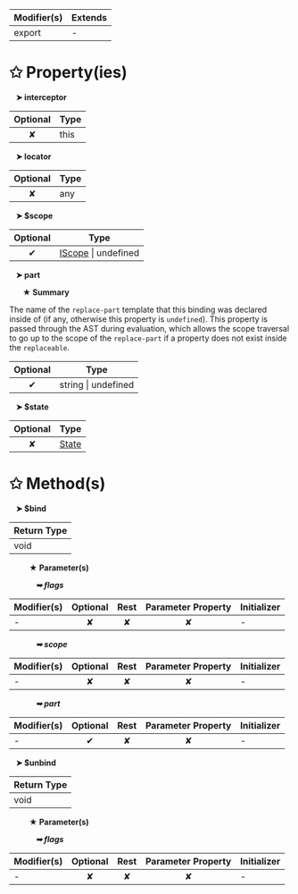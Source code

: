 | Modifier(s)                            | Extends                                    |
|----------------------------------------|--------------------------------------------|
| export | - |

# &#10025; Property(ies)

&nbsp;&nbsp; **&#10148; interceptor**

| Optional                           | Type                         |
|:----------------------------------:|------------------------------|
| ✘ | this |

&nbsp;&nbsp; **&#10148; locator**

| Optional                           | Type                         |
|:----------------------------------:|------------------------------|
| ✘ | any |

&nbsp;&nbsp; **&#10148; $scope**

| Optional                           | Type                         |
|:----------------------------------:|------------------------------|
| ✔ | [IScope](/runtime/interface/observation/iscope.md) &#124; undefined |

&nbsp;&nbsp; **&#10148; part**

&nbsp;&nbsp;&nbsp;&nbsp;&nbsp; **&#9733; Summary**

The name of the `replace-part` template that this binding was declared inside of (if any, otherwise this property is `undefined`).
This property is passed through the AST during evaluation, which allows the scope traversal to go up to the scope of the `replace-part` if a property does not exist inside the `replaceable`.

| Optional                           | Type                         |
|:----------------------------------:|------------------------------|
| ✔ | string &#124; undefined |

&nbsp;&nbsp; **&#10148; $state**

| Optional                           | Type                         |
|:----------------------------------:|------------------------------|
| ✘ | [State](/runtime/enum/flags/state.md) |

# &#10025; Method(s)

&nbsp;&nbsp; **&#10148; $bind**

| Return Type                       |
|-----------------------------------|
| void |

&nbsp;&nbsp;&nbsp;&nbsp;&nbsp;&nbsp;&nbsp;&nbsp; **&#9733; Parameter(s)**

&nbsp;&nbsp;&nbsp;&nbsp;&nbsp;&nbsp;&nbsp;&nbsp;&nbsp;&nbsp;&nbsp; _**&#10149; flags**_

| Modifier(s)                              | Optional                           | Rest                          | Parameter Property                          | Initializer                       |
|------------------------------------------|:----------------------------------:|:-----------------------------:|:-------------------------------------------:|-----------------------------------|
| - | ✘  | ✘ | ✘ | - |

&nbsp;&nbsp;&nbsp;&nbsp;&nbsp;&nbsp;&nbsp;&nbsp;&nbsp;&nbsp;&nbsp; _**&#10149; scope**_

| Modifier(s)                              | Optional                           | Rest                          | Parameter Property                          | Initializer                       |
|------------------------------------------|:----------------------------------:|:-----------------------------:|:-------------------------------------------:|-----------------------------------|
| - | ✘  | ✘ | ✘ | - |

&nbsp;&nbsp;&nbsp;&nbsp;&nbsp;&nbsp;&nbsp;&nbsp;&nbsp;&nbsp;&nbsp; _**&#10149; part**_

| Modifier(s)                              | Optional                           | Rest                          | Parameter Property                          | Initializer                       |
|------------------------------------------|:----------------------------------:|:-----------------------------:|:-------------------------------------------:|-----------------------------------|
| - | ✔  | ✘ | ✘ | - |

&nbsp;&nbsp; **&#10148; $unbind**

| Return Type                       |
|-----------------------------------|
| void |

&nbsp;&nbsp;&nbsp;&nbsp;&nbsp;&nbsp;&nbsp;&nbsp; **&#9733; Parameter(s)**

&nbsp;&nbsp;&nbsp;&nbsp;&nbsp;&nbsp;&nbsp;&nbsp;&nbsp;&nbsp;&nbsp; _**&#10149; flags**_

| Modifier(s)                              | Optional                           | Rest                          | Parameter Property                          | Initializer                       |
|------------------------------------------|:----------------------------------:|:-----------------------------:|:-------------------------------------------:|-----------------------------------|
| - | ✘  | ✘ | ✘ | - |